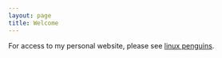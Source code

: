 ```yaml
---
layout: page
title: Welcome
---
```

For access to my personal website, please see [linux
penguins](http://linuxpenguins.xyz/brian/).
